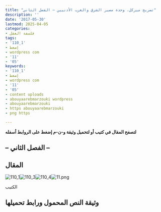 ```yaml
---
title: "تصريح ميركل، وحدة مصير الشرق والغرب الأدنيين – الفصل الثاني"
description: ''
date: '2017-05-30'
lastmod: 2025-04-05
categories:
- فلسفة العقل
tags:
- '110_1'
- إضغط
- wordpress com
- '11'
- '05'
keywords:
- '110_1'
- إضغط
- wordpress com
- '11'
- '05'
- content uploads
- abouyaarebmarzouki wordpress
- abouyaarebmarzouki
- https abouyaarebmarzouki
- png https

---
```

**لتصفح المقال في كتيب أو لتحميل وثيقة و-ن-م إضغط على الروابط أسفله**

## **– الفصل الثاني –**

## المقال

![110_1](https://abouyaarebmarzouki.wordpress.com/wp-content/uploads/2017/05/110_115.png?w=648)![110_3](https://abouyaarebmarzouki.wordpress.com/wp-content/uploads/2017/05/110_317.png?w=648)![110_4](https://abouyaarebmarzouki.wordpress.com/wp-content/uploads/2017/05/110_416.png?w=648)![11.png](https://abouyaarebmarzouki.wordpress.com/wp-content/uploads/2017/05/1111.png?w=648)

الكتيب

## وثيقة النص المحمول ورابط تحميلها

###
